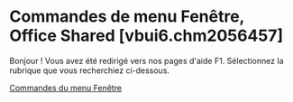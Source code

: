 
# Commandes de menu Fenêtre, Office Shared [vbui6.chm2056457]

Bonjour ! Vous avez été redirigé vers nos pages d'aide F1. Sélectionnez la rubrique que vous recherchiez ci-dessous.

[Commandes du menu Fenêtre](http://msdn.microsoft.com/library/0073c9ac-58cc-a4b4-588c-ff53b9ce6efc%28Office.15%29.aspx)
